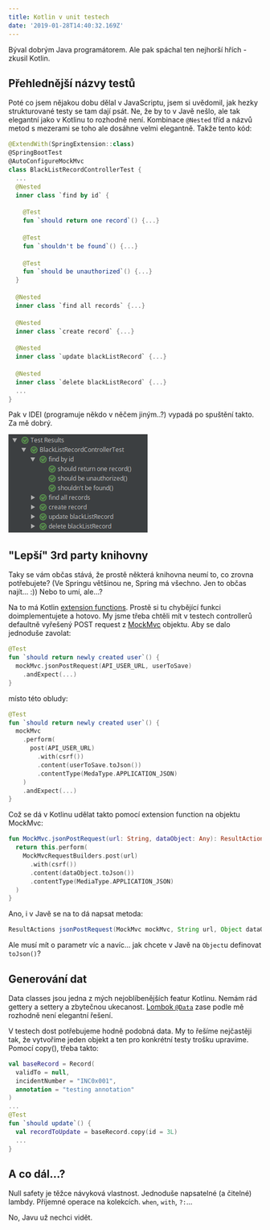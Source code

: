 ```yaml
---
title: Kotlin v unit testech
date: '2019-01-28T14:40:32.169Z'
---
```


Býval dobrým Java programátorem. Ale pak spáchal ten nejhorší hřích - zkusil Kotlin.  

## Přehlednější názvy testů

Poté co jsem nějakou dobu dělal v JavaScriptu, jsem si uvědomil, jak hezky strukturované testy se tam dají psát. Ne, že by to v Javě nešlo, ale tak elegantní jako v Kotlinu to rozhodně není. Kombinace `@Nested` tříd a názvů metod s mezerami se toho ale dosáhne velmi elegantně. Takže tento kód:

```kotlin    
@ExtendWith(SpringExtension::class)
@SpringBootTest
@AutoConfigureMockMvc
class BlackListRecordControllerTest {
  ...
  @Nested
  inner class `find by id` {
      
    @Test
    fun `should return one record`() {...}

    @Test
    fun `shouldn't be found`() {...}

    @Test
    fun `should be unauthorized`() {...}
  }

  @Nested
  inner class `find all records` {...}

  @Nested
  inner class `create record` {...}

  @Nested
  inner class `update blackListRecord` {...}

  @Nested
  inner class `delete blackListRecord` {...}
  ...
}
```

Pak v IDEI (programuje někdo v něčem jiným..?) vypadá po spuštění takto. Za mě dobrý.
    
![Výsledky testů](./kotlin_tests.png "Výsledky testů")

## "Lepší" 3rd party knihovny

Taky se vám občas stává, že prostě některá knihovna neumí to, co zrovna potřebujete? (Ve Springu většinou ne, Spring má všechno. Jen to občas najít... :)) Nebo to umí, ale...?

Na to má Kotlin [extension functions](https://kotlinlang.org/docs/reference/extensions.html). Prostě si tu chybějící funkci doimplementujete a hotovo. My jsme třeba chtěli mít v testech controllerů defaultně vyřešený POST request z [MockMvc](https://docs.spring.io/spring-framework/docs/current/javadoc-api/org/springframework/test/web/servlet/MockMvc.html) objektu. Aby se dalo jednoduše zavolat:

```kotlin
@Test
fun `should return newly created user`() {
  mockMvc.jsonPostRequest(API_USER_URL, userToSave)
    .andExpect(...)
}
```    

místo této obludy:

```kotlin
@Test
fun `should return newly created user`() {
  mockMvc
    .perform(
      post(API_USER_URL)
        .with(csrf())
        .content(userToSave.toJson())
        .contentType(MedaType.APPLICATION_JSON)
    )
    .andExpect(...)
}
```
Což se dá v Kotlinu udělat takto pomocí extension function na objektu MockMvc:

```kotlin
fun MockMvc.jsonPostRequest(url: String, dataObject: Any): ResultActions {
  return this.perform(
    MockMvcRequestBuilders.post(url)
      .with(csrf())
      .content(dataObject.toJson())
      .contentType(MediaType.APPLICATION_JSON)
  )
}
```

Ano, i v Javě se na to dá napsat metoda: 

```java
ResultActions jsonPostRequest(MockMvc mockMvc, String url, Object dataObject) {...}
```

Ale musí mít o parametr víc a navíc... jak chcete v Javě na `Object`u definovat `toJson()`? 

## Generování dat

Data classes jsou jedna z mých nejoblíbenějších featur Kotlinu. Nemám rád gettery a settery a zbytečnou ukecanost. [Lombok `@Data`](https://projectlombok.org/features/Data) zase podle mě rozhodně není elegantní řešení.

V testech dost potřebujeme hodně podobná data. My to řešíme nejčastěji tak, že vytvoříme jeden objekt a ten pro konkrétní testy trošku upravíme. Pomocí copy(), třeba takto:

```kotlin
val baseRecord = Record(
  validTo = null,
  incidentNumber = "INC0x001",
  annotation = "testing annotation"
)
...
@Test
fun `should update`() {
  val recordToUpdate = baseRecord.copy(id = 3L)
  ...
}
```

## A co dál...?

Null safety je těžce návyková vlastnost. Jednoduše napsatelné (a čitelné) lambdy. Příjemné operace na kolekcích. `when`, `with`, `?:`... 

No, Javu už nechci vidět.
